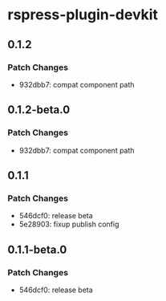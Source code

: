# rspress-plugin-devkit

## 0.1.2

### Patch Changes

- 932dbb7: compat component path

## 0.1.2-beta.0

### Patch Changes

- 932dbb7: compat component path

## 0.1.1

### Patch Changes

- 546dcf0: release beta
- 5e28903: fixup publish config

## 0.1.1-beta.0

### Patch Changes

- 546dcf0: release beta
